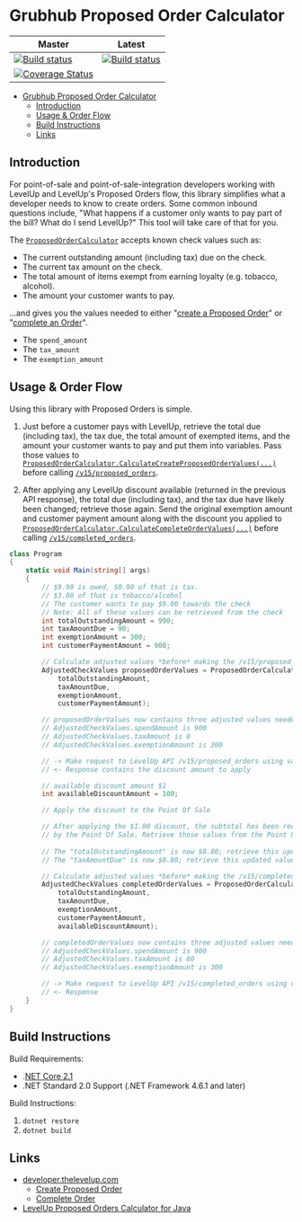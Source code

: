 # Grubhub Proposed Order Calculator

| Master | Latest |
|--------|--------|
|[![Build status](https://ci.appveyor.com/api/projects/status/jw5ugvgca1d20ke6/branch/master?svg=true)](https://ci.appveyor.com/project/LevelUpPOS/pos-library-proposed-orders-csharp/branch/master)|[![Build status](https://ci.appveyor.com/api/projects/status/jw5ugvgca1d20ke6?svg=true)](https://ci.appveyor.com/project/LevelUpPOS/pos-library-proposed-orders-csharp)|
|[![Coverage Status](https://coveralls.io/repos/github/TheLevelUp/pos-library-proposed-orders-csharp/badge.svg?branch=master)](https://coveralls.io/github/TheLevelUp/pos-library-proposed-orders-csharp?branch=master)||



- [Grubhub Proposed Order Calculator](#grubhub-proposed-order-calculator)
  - [Introduction](#introduction)
  - [Usage & Order Flow](#usage--order-flow)
  - [Build Instructions](#build-instructions)
  - [Links](#links)

## Introduction
For point-of-sale and point-of-sale-integration developers working with LevelUp and LevelUp's Proposed Orders flow, this library simplifies what a developer needs to know to create orders. Some common inbound questions include, "What happens if a customer only wants to pay part of the bill? What do I send LevelUp?" This tool will take care of that for you.

The [`ProposedOrderCalculator`](Grubhub.ProposedOrders/ProposedOrderCalculator.cs) accepts known check values such as:

- The current outstanding amount (including tax) due on the check.
- The current tax amount on the check.
- The total amount of items exempt from earning loyalty (e.g. tobacco, alcohol).
- The amount your customer wants to pay.

...and gives you the values needed to either "[create a Proposed Order](http://developer.thelevelup.com/api-reference/v15/orders-create-proposed/)" or "[complete an Order](http://developer.thelevelup.com/api-reference/v15/orders-create-completed/)".

- The `spend_amount`
- The `tax_amount`
- The `exemption_amount`

## Usage & Order Flow
Using this library with Proposed Orders is simple.

1. Just before a customer pays with LevelUp, retrieve the total due (including tax), the tax due, the total amount of exempted items, and the amount your customer wants to pay and put them into variables. Pass those values to [`ProposedOrderCalculator.CalculateCreateProposedOrderValues(...)`](Grubhub.ProposedOrders/ProposedOrderCalculator.cs#L54) before calling [`/v15/proposed_orders`](http://developer.thelevelup.com/api-reference/v15/orders-create-proposed/).

2. After applying any LevelUp discount available (returned in the previous API response), the total due (including tax), and the tax due have likely been changed; retrieve those again. Send the original exemption amount and customer payment amount along with the discount you applied to [`ProposedOrderCalculator.CalculateCompleteOrderValues(...)`](Grubhub.ProposedOrders/ProposedOrderCalculator.cs#L83) before calling [`/v15/completed_orders`](http://developer.thelevelup.com/api-reference/v15/orders-create-completed/).

```csharp
class Program
{
    static void Main(string[] args)
    {
        // $9.90 is owed, $0.90 of that is tax.
        // $3.00 of that is tobacco/alcohol
        // The customer wants to pay $9.00 towards the check
        // Note: All of these values can be retrieved from the check
        int totalOutstandingAmount = 990;
        int taxAmountDue = 90;
        int exemptionAmount = 300;
        int customerPaymentAmount = 900;

        // Calculate adjusted values *before* making the /v15/proposed_orders request
        AdjustedCheckValues proposedOrderValues = ProposedOrderCalculator.CalculateCreateProposedOrderValues(
            totalOutstandingAmount,
            taxAmountDue,
            exemptionAmount,
            customerPaymentAmount);

        // proposedOrderValues now contains three adjusted values needed for /v15/proposed_orders
        // AdjustedCheckValues.spendAmount is 900
        // AdjustedCheckValues.taxAmount is 0
        // AdjustedCheckValues.exemptionAmount is 300

        // -> Make request to LevelUp API /v15/proposed_orders using values within proposedOrderValues
        // <- Response contains the discount amount to apply

        // available discount amount $1
        int availableDiscountAmount = 100;

        // Apply the discount to the Point Of Sale

        // After applying the $1.00 discount, the subtotal has been reduced and the tax amount is recalculated 
        // by the Point Of Sale. Retrieve those values from the Point Of Sale again.
        
        // The "totalOutstandingAmount" is now $8.80; retrieve this updated value from the check 
        // The "taxAmountDue" is now $0.80; retrieve this updated value from the check

        // Calculate adjusted values *before* making the /v15/completed_orders request
        AdjustedCheckValues completedOrderValues = ProposedOrderCalculator.CalculateCompleteOrderValues(
            totalOutstandingAmount,
            taxAmountDue,
            exemptionAmount,
            customerPaymentAmount,
            availableDiscountAmount);

        // completedOrderValues now contains three adjusted values needed for /v15/completed_orders
        // AdjustedCheckValues.spendAmount is 900
        // AdjustedCheckValues.taxAmount is 80
        // AdjustedCheckValues.exemptionAmount is 300

        // -> Make request to LevelUp API /v15/completed_orders using values within completedOrderValues
        // <- Response
    }
}
```

## Build Instructions
Build Requirements:
- .[NET Core 2.1](https://www.microsoft.com/net/download/dotnet-core/2.1)
- .NET Standard 2.0 Support (.NET Framework 4.6.1 and later)

Build Instructions:
1. `dotnet restore`
2. `dotnet build`

## Links
- [developer.thelevelup.com](http://developer.thelevelup.com)
  - [Create Proposed Order](http://developer.thelevelup.com/api-reference/v15/orders-create-proposed/)
  - [Complete Order](http://developer.thelevelup.com/api-reference/v15/orders-create-completed/)
- [LevelUp Proposed Orders Calculator for Java](https://github.com/TheLevelUp/pos-proposed-orders-java)